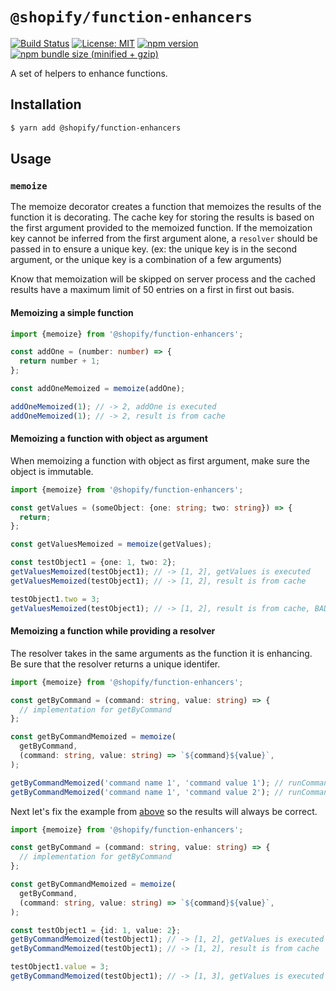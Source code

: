 # `@shopify/function-enhancers`

[![Build Status](https://travis-ci.org/Shopify/quilt.svg?branch=master)](https://travis-ci.org/Shopify/quilt)
[![License: MIT](https://img.shields.io/badge/License-MIT-green.svg)](LICENSE.md) [![npm version](https://badge.fury.io/js/%40shopify%2Ffunction-enhancers.svg)](https://badge.fury.io/js/%40shopify%2Ffunction-enhancers.svg) [![npm bundle size (minified + gzip)](https://img.shields.io/bundlephobia/minzip/@shopify/function-enhancers.svg)](https://img.shields.io/bundlephobia/minzip/@shopify/function-enhancers.svg)

A set of helpers to enhance functions.

## Installation

```bash
$ yarn add @shopify/function-enhancers
```

## Usage

### `memoize`

The memoize decorator creates a function that memoizes the results of the function it is decorating.
The cache key for storing the results is based on the first argument provided to the memoized function.
If the memoization key cannot be inferred from the first argument alone, a `resolver` should be passed in to ensure a unique key. (ex: the unique key is in the second argument, or the unique key is a combination of a few arguments)

Know that memoization will be skipped on server process and the cached results have a maximum limit of 50 entries on a first in first out basis.

#### Memoizing a simple function

```ts
import {memoize} from '@shopify/function-enhancers';

const addOne = (number: number) => {
  return number + 1;
};

const addOneMemoized = memoize(addOne);

addOneMemoized(1); // -> 2, addOne is executed
addOneMemoized(1); // -> 2, result is from cache
```

#### Memoizing a function with object as argument

When memoizing a function with object as first argument, make sure the object is immutable.

```ts
import {memoize} from '@shopify/function-enhancers';

const getValues = (someObject: {one: string; two: string}) => {
  return;
};

const getValuesMemoized = memoize(getValues);

const testObject1 = {one: 1, two: 2};
getValuesMemoized(testObject1); // -> [1, 2], getValues is executed
getValuesMemoized(testObject1); // -> [1, 2], result is from cache

testObject1.two = 3;
getValuesMemoized(testObject1); // -> [1, 2], result is from cache, BAD
```

#### Memoizing a function while providing a resolver

The resolver takes in the same arguments as the function it is enhancing.
Be sure that the resolver returns a unique identifer.

```ts
import {memoize} from '@shopify/function-enhancers';

const getByCommand = (command: string, value: string) => {
  // implementation for getByCommand
};

const getByCommandMemoized = memoize(
  getByCommand,
  (command: string, value: string) => `${command}${value}`,
);

getByCommandMemoized('command name 1', 'command value 1'); // runCommand is executed
getByCommandMemoized('command name 1', 'command value 2'); // runCommand is executed
```

Next let's fix the example from [above](#memoizing-a-function-with-object-as-argument) so the results will always be correct.

```ts
import {memoize} from '@shopify/function-enhancers';

const getByCommand = (command: string, value: string) => {
  // implementation for getByCommand
};

const getByCommandMemoized = memoize(
  getByCommand,
  (command: string, value: string) => `${command}${value}`,
);

const testObject1 = {id: 1, value: 2};
getByCommandMemoized(testObject1); // -> [1, 2], getValues is executed
getByCommandMemoized(testObject1); // -> [1, 2], result is from cache

testObject1.value = 3;
getByCommandMemoized(testObject1); // -> [1, 3], getValues is executed
```
